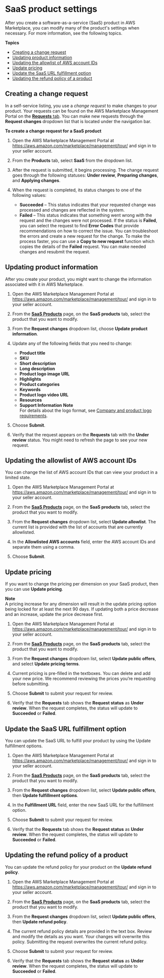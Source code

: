 # SaaS product settings<a name="saas-product-settings"></a>

After you create a software\-as\-a\-service \(SaaS\) product in AWS Marketplace, you can modify many of the product's settings when necessary\. For more information, see the following topics\.

**Topics**
+ [Creating a change request](#create-change-request.title)
+ [Updating product information](#update-product-information)
+ [Updating the allowlist of AWS account IDs](#update-allowlist)
+ [Update pricing](#update-product-pricing)
+ [Update the SaaS URL fulfillment option](#update-fulfillment-options)
+ [Updating the refund policy of a product](#update-refund-policy)

## Creating a change request<a name="create-change-request.title"></a>

In a self\-service listing, you use a *change request* to make changes to your product\. Your requests can be found on the AWS Marketplace Management Portal on the [**Requests** tab](https://aws.amazon.com/marketplace/management/requests)\. You can make new requests through the **Request changes** dropdown list that is located under the navigation bar\.

**To create a change request for a SaaS product**

1. Open the AWS Marketplace Management Portal at [https://aws\.amazon\.com/marketplace/management/tour/](https://aws.amazon.com/marketplace/management/tour/) and sign in to your seller account\.

1. From the **Products** tab, select **SaaS** from the dropdown list\.

1. After the request is submitted, it begins processing\. The change request goes through the following statuses: **Under review**, **Preparing changes**, and **Applying changes**\.

1. When the request is completed, its status changes to one of the following values: 
   + **Succeeded** – This status indicates that your requested change was processed and changes are reflected in the system\.
   + **Failed** – This status indicates that something went wrong with the request and the changes were not processed\. If the status is **Failed**, you can select the request to find **Error Codes** that provide recommendations on how to correct the issue\. You can troubleshoot the errors and create a new request for the change\. To make the process faster, you can use a **Copy to new request** function which copies the details of the **Failed** request\. You can make needed changes and resubmit the request\.

## Updating product information<a name="update-product-information"></a>

After you create your product, you might want to change the information associated with it in AWS Marketplace\. 

1. Open the AWS Marketplace Management Portal at [https://aws\.amazon\.com/marketplace/management/tour/](https://aws.amazon.com/marketplace/management/tour/) and sign in to your seller account\.

1. From the **[SaaS Products](https://aws.amazon.com/marketplace/management/products/saas)** page, on the **SaaS products** tab, select the product that you want to modify\. 

1. From the **Request changes** dropdown list, choose **Update product information**\.

1. Update any of the following fields that you need to change:
   + **Product title**
   + **SKU**
   + **Short description**
   + **Long description**
   + **Product logo image URL**
   + **Highlights**
   + **Product categories**
   + **Keywords**
   + **Product logo video URL**
   + **Resources**
   + **Support Information**
**Note**  
For details about the logo format, see [Company and product logo requirements](https://docs.aws.amazon.com/marketplace/latest/userguide/product-submission.html#seller-and-product-logos)\.

1. Choose **Submit**\.

1. Verify that the request appears on the **Requests** tab with the **Under review** status\. You might need to refresh the page to see your new request\.

## Updating the allowlist of AWS account IDs<a name="update-allowlist"></a>

You can change the list of AWS account IDs that can view your product in a limited state\. 

1. Open the AWS Marketplace Management Portal at [https://aws\.amazon\.com/marketplace/management/tour/](https://aws.amazon.com/marketplace/management/tour/) and sign in to your seller account\.

1. From the **[SaaS Products](https://aws.amazon.com/marketplace/management/products/saas)** page, on the **SaaS products** tab, select the product that you want to modify\.

1. From the **Request changes** dropdown list, select **Update allowlist**\. The current list is provided with the list of accounts that are currently allowlisted\.

1. In the **Allowlisted AWS accounts** field, enter the AWS account IDs and separate them using a comma\.

1. Choose **Submit**\.

## Update pricing<a name="update-product-pricing"></a>

If you want to change the pricing per dimension on your SaaS product, then you can use **Update pricing**\.

**Note**  
A pricing increase for any dimension will result in the update pricing option being locked for at least the next 90 days\. If updating both a price decrease and an increase, update the price decrease first\. 

1. Open the AWS Marketplace Management Portal at [https://aws\.amazon\.com/marketplace/management/tour/](https://aws.amazon.com/marketplace/management/tour/) and sign in to your seller account\.

1. From the **[SaaS Products](https://aws.amazon.com/marketplace/management/products/saas)** page, on the **SaaS products** tab, select the product that you want to modify\. 

1. From the **Request changes** dropdown list, select **Update public offers**, and select **Update pricing terms**\.

1. Current pricing is pre\-filled in the textboxes\. You can delete and add your new price\. We recommend reviewing the prices you’re requesting before submitting\.

1. Choose **Submit** to submit your request for review\.

1. Verify that the **Requests** tab shows the **Request status** as **Under review**\. When the request completes, the status will update to **Succeeded** or **Failed**\.

## Update the SaaS URL fulfillment option<a name="update-fulfillment-options"></a>

You can update the SaaS URL to fulfill your product by using the Update fulfillment options\.

1. Open the AWS Marketplace Management Portal at [https://aws\.amazon\.com/marketplace/management/tour/](https://aws.amazon.com/marketplace/management/tour/) and sign in to your seller account\.

1. From the **[SaaS Products](https://aws.amazon.com/marketplace/management/products/saas)** page, on the **SaaS products** tab, select the product that you want to modify\.

1. From the **Request changes** dropdown list, select **Update public offers**, then **Update fulfillment options**\.

1. In the **Fulfillment URL** field, enter the new SaaS URL for the fulfillment option\. 

1. Choose **Submit** to submit your request for review\.

1. Verify that the **Requests** tab shows the **Request status** as **Under review**\. When the request completes, the status will update to **Succeeded** or **Failed**\.

## Updating the refund policy of a product<a name="update-refund-policy"></a>

You can update the refund policy for your product on the **Update refund policy**\.

1. Open the AWS Marketplace Management Portal at [https://aws\.amazon\.com/marketplace/management/tour/](https://aws.amazon.com/marketplace/management/tour/) and sign in to your seller account\.

1. From the **[SaaS Products](https://aws.amazon.com/marketplace/management/products/saas)** page, on the **SaaS products** tab, select the product that you want to modify\. 

1. From the **Request changes** dropdown list, select **Update public offers**, then **Update refund policy**\.

1. The current refund policy details are provided in the text box\. Review and modify the details as you want\. Your changes will overwrite this policy\. Submitting the request overwrites the current refund policy\.

1. Choose **Submit** to submit your request for review\.

1. Verify that the **Requests** tab shows the **Request status** as **Under review**\. When the request completes, the status will update to **Succeeded** or **Failed**\.
